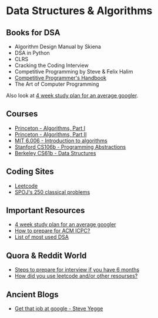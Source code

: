 # Data Structures & Algorithms

## Books for DSA

* Algorithm Design Manual by Skiena
* DSA in Python
* CLRS
* Cracking the Coding Interview
* Competitive Programming by Steve & Felix Halim
* [Competitive Programmer's Handbook](https://cses.fi/book/book.pdf)
* The Art of Computer Programming

Also look at [4 week study plan for an average googler](https://www.linkedin.com/pulse/average-googler-four-weeks-study-plan-milad-naseri).

## Courses

* [Princeton - Algorithms, Part I](https://www.coursera.org/learn/algorithms-part1/home/welcome)
* [Princeton - Algorithms, Part II](https://www.coursera.org/learn/algorithms-part2)
* [MIT 6.006 - Introduction to algorithms](https://www.youtube.com/playlist?list=PLUl4u3cNGP61Oq3tWYp6V_F-5jb5L2iHb)
* [Stanford CS106b - Programming Abstractions](https://www.youtube.com/playlist?list=PL68B1C461C46883FE)
* [Berkeley CS61b - Data Structures](https://www.youtube.com/playlist?list=PLGEPPJVr9TfOt404VxZaQK-hLkcbCrTyP)

## Coding Sites

* [Leetcode](https://leetcode.com/)
* [SPOJ's 250 classical problems](https://www.spoj.com/problems/classical/sort=-6,start=0)

## Important Resources

* [4 week study plan for an average googler](https://www.linkedin.com/pulse/average-googler-four-weeks-study-plan-milad-naseri)
* [How to prepare for ACM ICPC?](https://www.geeksforgeeks.org/how-to-prepare-for-acm-icpc/)
* [List of most used DSA](https://discuss.codechef.com/t/data-structures-and-algorithms/6599)

## Quora & Reddit World

* [Steps to prepare for interview if you have 6 months](https://www.quora.com/Is-practicing-500-programming-questions-on-LeetCode-HackerEarth-etc-enough-to-prepare-for-a-Google-interview)
* [How did you use leetcode and/or other resourses?](https://www.reddit.com/r/cscareerquestions/comments/8h9lsd/how_did_you_use_leetcode_andor_other_resources_to/)

## Ancient Blogs

* [Get that job at google - Steve Yegge](http://steve-yegge.blogspot.com/2008/03/get-that-job-at-google.html)